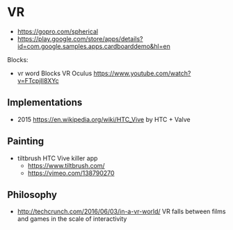 # VR

- <https://gopro.com/spherical>
- <https://play.google.com/store/apps/details?id=com.google.samples.apps.cardboarddemo&hl=en>

Blocks:

- vr word Blocks VR Oculus <https://www.youtube.com/watch?v=FTcpjII8XYc>

## Implementations

- 2015 https://en.wikipedia.org/wiki/HTC_Vive by HTC + Valve

## Painting

- tiltbrush HTC Vive killer app
    - https://www.tiltbrush.com/
    - https://vimeo.com/138790270

## Philosophy

- <http://techcrunch.com/2016/06/03/in-a-vr-world/> VR falls between films and games in the scale of interactivity
